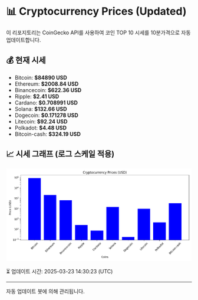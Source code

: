 
# 📊 Cryptocurrency Prices (Updated)

이 리포지토리는 CoinGecko API를 사용하여 코인 TOP 10 시세를 10분가격으로 자동 업데이트합니다.

## 💰 현재 시세
- Bitcoin: **$84890 USD**
- Ethereum: **$2008.84 USD**
- Binancecoin: **$622.36 USD**
- Ripple: **$2.41 USD**
- Cardano: **$0.708991 USD**
- Solana: **$132.66 USD**
- Dogecoin: **$0.171278 USD**
- Litecoin: **$92.24 USD**
- Polkadot: **$4.48 USD**
- Bitcoin-cash: **$324.19 USD**

## 📈 시세 그래프 (로그 스케일 적용)
![Crypto Prices](crypto_prices.png)

⏳ 업데이트 시간: 2025-03-23 14:30:23 (UTC)

---
자동 업데이트 봇에 의해 관리됩니다.
